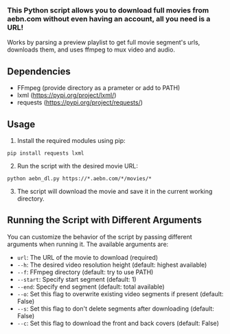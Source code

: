 ### This Python script allows you to download full movies from aebn.com without even having an account, all you need is a URL!  
Works by parsing a preview playlist to get full movie segment's urls, downloads them, and uses ffmpeg to mux video and audio.

## Dependencies

- FFmpeg (provide directory as a prameter or add to PATH)
- lxml (https://pypi.org/project/lxml/)
- requests (https://pypi.org/project/requests/)

## Usage

1. Install the required modules using pip:

```
pip install requests lxml
```
2. Run the script with the desired movie URL:
```
python aebn_dl.py https://*.aebn.com/*/movies/*
```

3. The script will download the movie and save it in the current working directory.

## Running the Script with Different Arguments

You can customize the behavior of the script by passing different arguments when running it. The available arguments are:

- `url`: The URL of the movie to download (required)
- `--h`: The desired video resolution height (default: highest available)
- `--f`: FFmpeg directory (default: try to use PATH)
- `--start`: Specify start segment (default: 1)
- `--end`: Specify end segment (default: total available)
- `--o`: Set this flag to overwrite existing video segments if present (default: False)
- `--s`: Set this flag to don't delete segments after downloading (default: False)
- `--c`: Set this flag to download the front and back covers (default: False)
